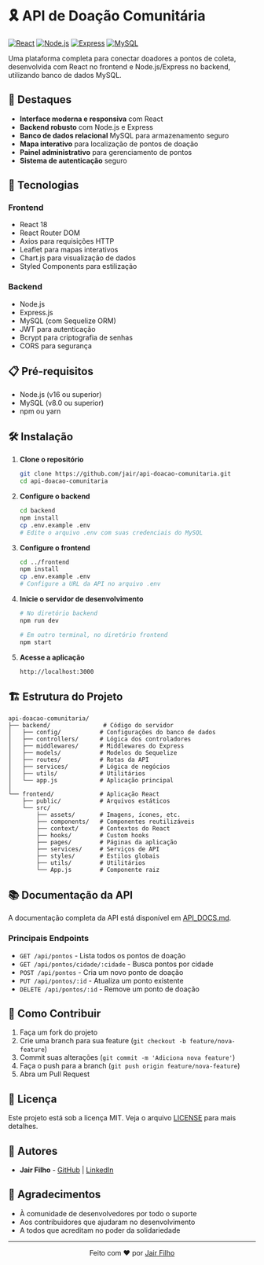 # 🎗️ API de Doação Comunitária

[![React](https://img.shields.io/badge/React-20232A?style=for-the-badge&logo=react&logoColor=61DAFB)](https://reactjs.org/)
[![Node.js](https://img.shields.io/badge/Node.js-43853D?style=for-the-badge&logo=node.js&logoColor=white)](https://nodejs.org/)
[![Express](https://img.shields.io/badge/Express.js-404D59?style=for-the-badge)](https://expressjs.com/)
[![MySQL](https://img.shields.io/badge/MySQL-005C84?style=for-the-badge&logo=mysql&logoColor=white)](https://www.mysql.com/)

Uma plataforma completa para conectar doadores a pontos de coleta, desenvolvida com React no frontend e Node.js/Express no backend, utilizando banco de dados MySQL.

## 🌟 Destaques

- **Interface moderna e responsiva** com React
- **Backend robusto** com Node.js e Express
- **Banco de dados relacional** MySQL para armazenamento seguro
- **Mapa interativo** para localização de pontos de doação
- **Painel administrativo** para gerenciamento de pontos
- **Sistema de autenticação** seguro

## 🚀 Tecnologias

### Frontend
- React 18
- React Router DOM
- Axios para requisições HTTP
- Leaflet para mapas interativos
- Chart.js para visualização de dados
- Styled Components para estilização

### Backend
- Node.js
- Express.js
- MySQL (com Sequelize ORM)
- JWT para autenticação
- Bcrypt para criptografia de senhas
- CORS para segurança

## 📋 Pré-requisitos

- Node.js (v16 ou superior)
- MySQL (v8.0 ou superior)
- npm ou yarn

## 🛠️ Instalação

1. **Clone o repositório**
   ```bash
   git clone https://github.com/jair/api-doacao-comunitaria.git
   cd api-doacao-comunitaria
   ```

2. **Configure o backend**
   ```bash
   cd backend
   npm install
   cp .env.example .env
   # Edite o arquivo .env com suas credenciais do MySQL
   ```

3. **Configure o frontend**
   ```bash
   cd ../frontend
   npm install
   cp .env.example .env
   # Configure a URL da API no arquivo .env
   ```

4. **Inicie o servidor de desenvolvimento**
   ```bash
   # No diretório backend
   npm run dev
   
   # Em outro terminal, no diretório frontend
   npm start
   ```

5. **Acesse a aplicação**
   ```
   http://localhost:3000
   ```

## 🏗️ Estrutura do Projeto

```
api-doacao-comunitaria/
├── backend/               # Código do servidor
│   ├── config/           # Configurações do banco de dados
│   ├── controllers/      # Lógica dos controladores
│   ├── middlewares/      # Middlewares do Express
│   ├── models/           # Modelos do Sequelize
│   ├── routes/           # Rotas da API
│   ├── services/         # Lógica de negócios
│   ├── utils/            # Utilitários
│   └── app.js            # Aplicação principal
│
└── frontend/             # Aplicação React
    ├── public/           # Arquivos estáticos
    └── src/
        ├── assets/       # Imagens, ícones, etc.
        ├── components/   # Componentes reutilizáveis
        ├── context/      # Contextos do React
        ├── hooks/        # Custom hooks
        ├── pages/        # Páginas da aplicação
        ├── services/     # Serviços de API
        ├── styles/       # Estilos globais
        ├── utils/        # Utilitários
        └── App.js        # Componente raiz
```

## 📚 Documentação da API

A documentação completa da API está disponível em [API_DOCS.md](API_DOCS.md).

### Principais Endpoints

- `GET /api/pontos` - Lista todos os pontos de doação
- `GET /api/pontos/cidade/:cidade` - Busca pontos por cidade
- `POST /api/pontos` - Cria um novo ponto de doação
- `PUT /api/pontos/:id` - Atualiza um ponto existente
- `DELETE /api/pontos/:id` - Remove um ponto de doação

## 🤝 Como Contribuir

1. Faça um fork do projeto
2. Crie uma branch para sua feature (`git checkout -b feature/nova-feature`)
3. Commit suas alterações (`git commit -m 'Adiciona nova feature'`)
4. Faça o push para a branch (`git push origin feature/nova-feature`)
5. Abra um Pull Request

## 📄 Licença

Este projeto está sob a licença MIT. Veja o arquivo [LICENSE](LICENSE) para mais detalhes.

## 👥 Autores

- **Jair Filho** - [GitHub](https://github.com/Jairfilhobonifacio) | [LinkedIn](#)

## 🙏 Agradecimentos

- À comunidade de desenvolvedores por todo o suporte
- Aos contribuidores que ajudaram no desenvolvimento
- A todos que acreditam no poder da solidariedade

---

<div align="center">
  Feito com ❤️ por <a href="https://github.com/Jairfilhobonifacio">Jair Filho</a>
</div>
